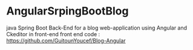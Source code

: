 # AngularSrpingBootBlog
java Spring Boot Back-End for a blog web-application using Angular and Ckeditor in front-end
front end code : https://github.com/GuitounYoucef/Blog-Angular

